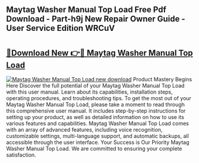 ## Maytag Washer Manual Top Load Free Pdf Download - Part-h9j New Repair Owner Guide - User Service Edition WRCuV

# <h2><a href="http://bc38286.oget.top/?id=Maytag+Washer+Manual+Top+Load">🔗Download New 👉🔴 Maytag Washer Manual Top Load</a></h2>

[![Maytag Washer Manual Top Load new download](https://i.imgur.com/5g1atiW.png)](http://bc38286.oget.top/?id=Maytag+Washer+Manual+Top+Load)
Product Mastery Begins Here Discover the full potential of your Maytag Washer Manual Top Load with this user manual. Learn about its capabilities, installation steps, operating procedures, and troubleshooting tips. To get the most out of your Maytag Washer Manual Top Load, please take a moment to read through this comprehensive user manual. It includes step-by-step instructions for setting up your product, as well as detailed information on how to use its various features and capabilities. Maytag Washer Manual Top Load comes with an array of advanced features, including voice recognition, customizable settings, multi-language support, and automatic backups, all accessible through the user interface. Your Success is Our Priority Maytag Washer Manual Top Load. We are committed to ensuring your complete satisfaction.
